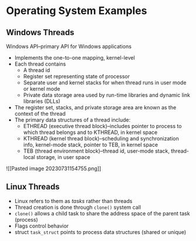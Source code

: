 # Operating System Examples

## Windows Threads

Windows API–primary API for Windows applications

- Implements the one-to-one mapping, kernel-level
- Each thread contains
	- A thread id
	- Register set representing state of processor
	- Separate user and kernel stacks for when thread runs in user mode or kernel mode
	- Private data storage area used by run-time libraries and dynamic link libraries (DLLs)
- The register set, stacks, and private storage area are known as the context of the thread
- The primary data structures of a thread include:
	- ETHREAD (executive thread block)–includes pointer to process to which thread belongs and to KTHREAD, in kernel space
	- KTHREAD (kernel thread block)–scheduling and synchronization info, kernel-mode stack, pointer to TEB, in kernel space
	- TEB (thread environment block)–thread id, user-mode stack, thread-local storage, in user space

![[Pasted image 20230731154755.png]]

## Linux Threads

- Linux refers to them as *tasks* rather than threads
- Thread creation is done through `clone()` system call
- `clone()` allows a child task to share the address space of the parent task (process)
- Flags control behavior
- struct `task_struct` points to process data structures (shared or
unique)
